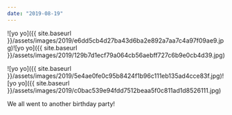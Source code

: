```yaml
---
date: "2019-08-19"
---
```


![yo yo]({{ site.baseurl }}/assets/images/2019/e6dd5cb4d27ba43d6ba2e892a7aa7c4a97f09ae9.jpg)![yo yo]({{ site.baseurl }}/assets/images/2019/129b7d1ecf79a064cb56aebff727c6b9e0cb4d39.jpg)

![yo yo]({{ site.baseurl }}/assets/images/2019/5e4ae0fe0c95b8424f1b96c111eb135ad4cce83f.jpg)![yo yo]({{ site.baseurl }}/assets/images/2019/c0bac539e94fdd7512beaa5f0c811ad1d8526111.jpg)

We all went to another birthday party!
